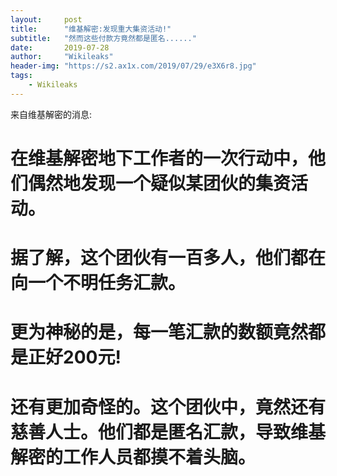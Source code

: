 ```yaml
---
layout:     post
title:      "维基解密:发现重大集资活动!"
subtitle:   "然而这些付款方竟然都是匿名......"
date:       2019-07-28
author:     "Wikileaks"
header-img: "https://s2.ax1x.com/2019/07/29/e3X6r8.jpg"
tags:
    - Wikileaks
---
```


来自维基解密的消息:  
# 在维基解密地下工作者的一次行动中，他们偶然地发现一个疑似某团伙的集资活动。  
# 据了解，这个团伙有一百多人，他们都在向一个不明任务汇款。  
# 更为神秘的是，每一笔汇款的数额竟然都是正好200元!
# 还有更加奇怪的。这个团伙中，竟然还有慈善人士。他们都是匿名汇款，导致维基解密的工作人员都摸不着头脑。
